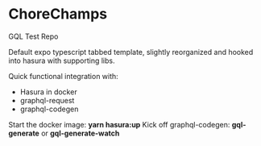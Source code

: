 # ChoreChamps

GQL Test Repo

Default expo typescript tabbed template, slightly reorganized and hooked into hasura with supporting libs.

Quick functional integration with:
- Hasura in docker
- graphql-request
- graphql-codegen


Start the docker image: **yarn hasura:up**
Kick off graphql-codegen: **gql-generate** or **gql-generate-watch**
